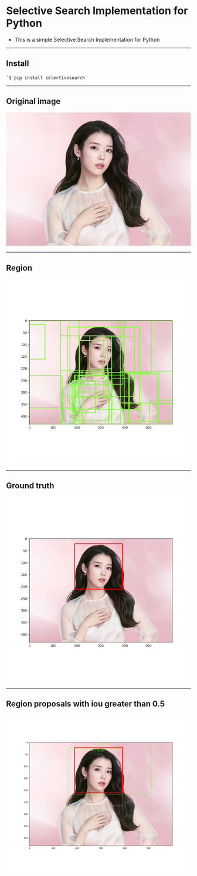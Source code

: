 # Selective Search Implementation for Python

- This is a simple Selective Search Implementation for Python

---

## Install

    `$ pip install selectivesearch`

---

## Original image
![Untitled](/0.%20Img/IU.jpg)

---
## Region

![Untitled](/0.%20Img/Figure_2.png)

---
## Ground truth

![Untitled](/0.%20Img/Figure_3.png)

---
## Region proposals with iou greater than 0.5

![Untitled](/0.%20Img/result.png)